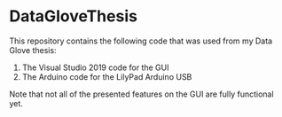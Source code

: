 # DataGloveThesis
This repository contains the following code that was used from my Data Glove thesis:
1) The Visual Studio 2019 code for the GUI
2) The Arduino code for the LilyPad Arduino USB 

Note that not all of the presented features on the GUI are fully functional yet.
